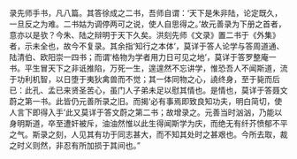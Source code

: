 录先师手书，凡八篇。其答徐成之二书，吾师自谓：‘天下是朱非陆，论定既久，一旦反之为难。二书姑为调停两可之说，使人自思得之。’故元善录为下册之首者，意亦以是欤？今朱、陆之辩明于天下久矣。洪刻先师《文录》置二书于《外集》者，示未全也，故今不复录。其余指‘知行之本体’，莫详于答人论学与答周道通、陆清伯、欧阳崇一四书；而谓‘格物为学者用力日可见之地’，莫详于答罗整庵一书。平生冒天下之非诋推陷，万死一生，遑遑然不忘讲学，惟恐吾人不闻斯道，流于功利机智，以日堕于夷狄禽兽而不觉；其一体同物之心，譊终身，至于毙而后已：此孔、孟已来贤圣苦心，虽门人子弟未足以慰其情也。是情也，莫详于答聂文蔚之第一书。此皆仍元善所录之旧。而揭‘必有事焉即致良知功夫，明白简切，使人言下即得入手’此又莫详于答文蔚之第二书；故增录之。元善当时汹汹，乃能以身明斯道，卒至遭奸被斥，油油然惟以此生得闻斯学为庆，而绝无有纤芥愤郁不平之气。斯录之刻，人见其有功于同志甚大，而不知其处时之甚艰也。今所去取，裁之时义则然，非忍有所加损于其间也。”